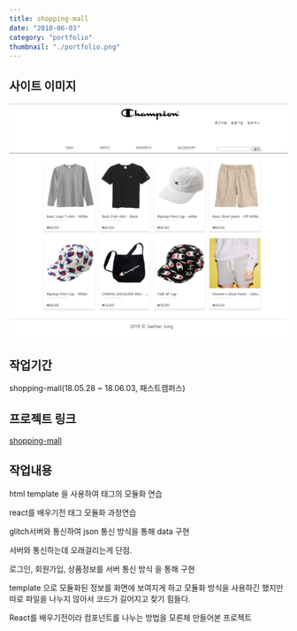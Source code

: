 ```yaml
---
title: shopping-mall
date: "2018-06-03"
category: "portfolio"
thumbnail: "./portfolio.png"
---
```


## 사이트 이미지
![shopping-mall](./1.png)

## 작업기간
shopping-mall(​18.05.28 ~ 18.06.03​, 패스트캠퍼스)

## 프로젝트 링크
[shopping-mall](https://han-shopping-mall.netlify.com)

## 작업내용
html template 을 사용하여 태그의 모듈화 연습

react를 배우기전 태그 모듈화 과정연습

glitch서버와 통신하여 json 통신 방식을 통해 data 구현

서버와 통신하는데 오래걸리는게 단점.

로그인, 회원가입, 상품정보를 서버 통신 방식 을 통해 구현

template 으로 모듈화된 정보를 화면에 보여지게 하고 모듈화 방식을 사용하긴 했지만 따로 파일을 나누지 않아서 코드가 길어지고 찾기 힘들다.

React를 배우기전이라 컴포넌트를 나누는 방법을 모른체 만들어본 프로젝트



